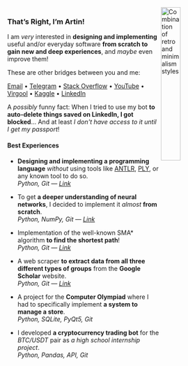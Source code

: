 <img src="https://github.com/sheikhartin/sheikhartin/assets/64385550/2e7e9414-727a-49b8-881b-020a9b9424d6" alt="Combination of retro and minimalism styles" width="30%" align="right" />

### That’s Right, I’m Artin!

I am _very_ interested in **designing and implementing** useful and/or everyday software **from scratch to gain new and deep experiences**, and _maybe_ even improve them!

These are other bridges between you and me:

[Email](mailto:sheikhartin+github@gmail.com) • [Telegram](https://telegram.me/sheikhartin) • [Stack Overflow](https://stackoverflow.com/users/13414133/artin-mohammadi) • [YouTube](https://youtube.com/@artin-mohammadi/) • [Virgool](https://virgool.io/@sheikhartin) • [Kaggle](https://www.kaggle.com/sheikhartin) • [LinkedIn](https://linkedin.com/in/artin-mohammadi/)

A _possibly_ funny fact: When I tried to use my bot **to auto-delete things saved on LinkedIn, I got blocked**... And at least _I don't have access to it until I get my passport_!

#### Best Experiences

- **Designing and implementing a programming language** _without_ using tools like [ANTLR](https://github.com/antlr/antlr4), [PLY](https://github.com/dabeaz/ply), or any known tool to do so.\
  _Python, Git — [Link](https://github.com/sheikhartin/farr)_

- To get **a deeper understanding of neural networks**, I decided to implement it _almost_ **from scratch**.\
  _Python, NumPy, Git — [Link](https://github.com/sheikhartin/notebooks-everywhere/blob/develop/Multilayer_Perceptron_From_Scratch.ipynb)_

- Implementation of the well-known SMA* algorithm **to find the shortest path**!\
  _Python, Git — [Link](https://github.com/sheikhartin/simplified-memory-bounded-a-star)_

- A web scraper **to extract data from all three different types of groups** from the **Google Scholar** website.\
  _Python, Git — [Link](https://github.com/sheikhartin/google-scholar-scraper)_

- A project for the **Computer Olympiad** where I had to specifically implement **a system to manage a store**.\
  _Python, SQLite, PyQt5, Git_

- I developed **a cryptocurrency trading bot** for the _BTC/USDT_ pair as _a high school internship project_.\
  _Python, Pandas, API, Git_
